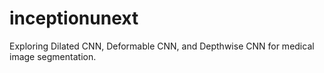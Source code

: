 # inceptionunext
Exploring Dilated CNN, Deformable CNN, and Depthwise CNN for medical image segmentation.
